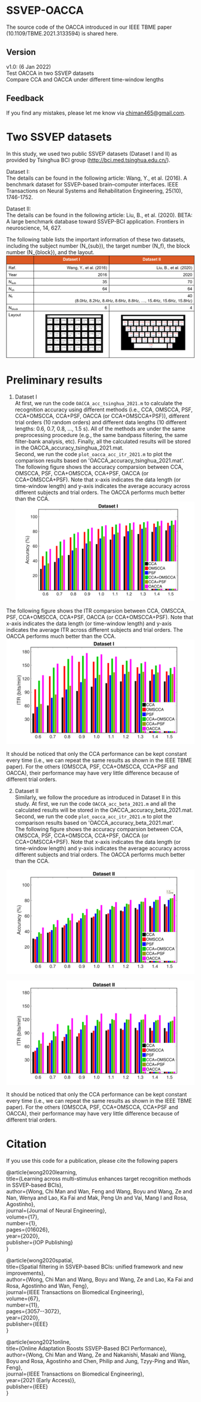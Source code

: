 # SSVEP-OACCA
The source code of the OACCA introduced in our IEEE TBME paper (10.1109/TBME.2021.3133594) is shared here.

## Version 
v1.0: (6 Jan 2022)  
Test OACCA in two SSVEP datasets  
Compare CCA and OACCA under different time-window lengths  

## Feedback
If you find any mistakes, please let me know via chiman465@gmail.com.

# Two SSVEP datasets  
In this study, we used two public SSVEP datasets (Dataset I and II) as provided by Tsinghua BCI group (http://bci.med.tsinghua.edu.cn/).

Dataset I:    
The details can be found in the following article:
Wang, Y., et al. (2016). A benchmark dataset for SSVEP-based brain–computer interfaces. IEEE Transactions on Neural Systems and Rehabilitation Engineering, 25(10), 1746-1752.

Dataset II:  
The details can be found in the following article:
Liu, B., et al. (2020). BETA: A large benchmark database toward SSVEP-BCI application. Frontiers in neuroscience, 14, 627.

The following table lists the important information of these two datasets, including the subject number (N_{sub}), the target number (N_f), the block number (N_{block}), and the layout.
![Table1](https://github.com/edwin465/SSVEP-OACCA/blob/main/DatasetI_II.png)

# Preliminary results
1) Dataset I  
At first, we run the code `OACCA_acc_tsinghua_2021.m` to calculate the recognition accuracy using different methods (i.e., CCA, OMSCCA, PSF, CCA+OMSCCA, CCA+PSF, OACCA (or CCA+OMSCCA+PSF)), different trial orders (10 random orders) and different data lengths (10 different lengths: 0.6, 0.7, 0.8, ..., 1.5 s). All of the methods are under the same preprocessing procedure (e.g., the same bandpass filtering, the same filter-bank analysis, etc). Finally, all the calculated results will be stored in the OACCA_accuracy_tsinghua_2021.mat.  
Second, we run the code `plot_oacca_acc_itr_2021.m` to plot the comparison results based on 'OACCA_accuracy_tsinghua_2021.mat'.    
The following figure shows the accuracy comparsion between CCA, OMSCCA, PSF, CCA+OMSCCA, CCA+PSF, OACCA (or CCA+OMSCCA+PSF). Note that x-axis indicates the data length (or time-window length) and y-axis indicates the average accuracy across different subjects and trial orders. The OACCA performs much better than the CCA.
![result1](https://github.com/edwin465/SSVEP-OACCA/blob/main/plot_oacca_acc_ds1.png)


The following figure shows the ITR comparsion between CCA, OMSCCA, PSF, CCA+OMSCCA, CCA+PSF, OACCA (or CCA+OMSCCA+PSF). Note that x-axis indicates the data length (or time-window length) and y-axis indicates the average ITR across different subjects and trial orders. The OACCA performs much better than the CCA.
![result2](https://github.com/edwin465/SSVEP-OACCA/blob/main/plot_oacca_itr_ds1.png)

It should be noticed that only the CCA performance can be kept constant every time (i.e., we can repeat the same results as shown in the IEEE TBME paper). For the others (OMSCCA, PSF, CCA+OMSCCA, CCA+PSF and OACCA), their performance may have very little difference because of different trial orders. 

2) Dataset II  
Similarly, we follow the procedure as introduced in Dataset II in this study. At first, we run the code `OACCA_acc_beta_2021.m` and all the calculated results will be stored in the OACCA_accuracy_beta_2021.mat. Second, we run the code `plot_oacca_acc_itr_2021.m` to plot the comparison results based on 'OACCA_accuracy_beta_2021.mat'.  
The following figure shows the accuracy comparsion between CCA, OMSCCA, PSF, CCA+OMSCCA, CCA+PSF, OACCA (or CCA+OMSCCA+PSF). Note that x-axis indicates the data length (or time-window length) and y-axis indicates the average accuracy across different subjects and trial orders. The OACCA performs much better than the CCA. 

![result3](https://github.com/edwin465/SSVEP-OACCA/blob/main/plot_oacca_acc_ds2.png)

![result4](https://github.com/edwin465/SSVEP-OACCA/blob/main/plot_oacca_itr_ds2.png)

It should be noticed that only the CCA performance can be kept constant every time (i.e., we can repeat the same results as shown in the IEEE TBME paper). For the others (OMSCCA, PSF, CCA+OMSCCA, CCA+PSF and OACCA), their performance may have very little difference because of different trial orders. 

# Citation  
If you use this code for a publication, please cite the following papers

@article{wong2020learning,  
title={Learning across multi-stimulus enhances target recognition methods in SSVEP-based BCIs},  
author={Wong, Chi Man and Wan, Feng and Wang, Boyu and Wang, Ze and Nan, Wenya and Lao, Ka Fai and Mak, Peng Un and Vai, Mang I and Rosa, Agostinho},  
journal={Journal of Neural Engineering},  
volume={17},  
number={1},  
pages={016026},  
year={2020},  
publisher={IOP Publishing}  
}  

@article{wong2020spatial,  
title={Spatial filtering in SSVEP-based BCIs: unified framework and new improvements},  
author={Wong, Chi Man and Wang, Boyu and Wang, Ze and Lao, Ka Fai and Rosa, Agostinho and Wan, Feng},  
journal={IEEE Transactions on Biomedical Engineering},  
volume={67},  
number={11},  
pages={3057--3072},  
year={2020},  
publisher={IEEE}  
}  

@article{wong2021online,  
  title={Online Adaptation Boosts SSVEP-Based BCI Performance},  
  author={Wong, Chi Man and Wang, Ze and Nakanishi, Masaki and Wang, Boyu and Rosa, Agostinho and Chen, Philip and Jung, Tzyy-Ping and Wan, Feng},  
  journal={IEEE Transactions on Biomedical Engineering},  
  year={2021 (Early Access)},   
  publisher={IEEE}  
}
